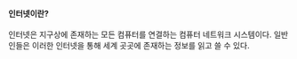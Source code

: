 #### 인터넷이란?
인터넷은 지구상에 존재하는 모든 컴퓨터를 연결하는 컴퓨터 네트워크 시스템이다. 일반인들은 이러한 인터넷을 통해 세계 곳곳에 존재하는 정보를 읽고 쓸 수 있다.